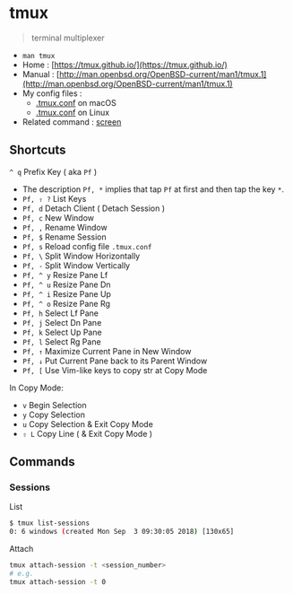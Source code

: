 # tmux

> terminal multiplexer

* `man tmux`
* Home : [https://tmux.github.io/](https://tmux.github.io/)
* Manual : [http://man.openbsd.org/OpenBSD-current/man1/tmux.1](http://man.openbsd.org/OpenBSD-current/man1/tmux.1)
* My config files :
  * [.tmux.conf](https://github.com/IceHe/mac-conf/blob/master/.tmux.conf) on macOS
  * [.tmux.conf](https://github.com/IceHe/linux-conf/blob/master/.tmux.conf) on Linux
* Related command : [screen](https://www.gnu.org/software/screen/manual/screen.html)

## Shortcuts

`^ q` Prefix Key \( aka `Pf` \)

* The description `Pf, *` implies that tap `Pf` at first and then tap the key `*`.
* `Pf, ⇧ ?` List Keys
* `Pf, d` Detach Client \( Detach Session \)
* `Pf, c` New Window
* `Pf, ,` Rename Window
* `Pf, $` Rename Session
* `Pf, s` Reload config file `.tmux.conf`
* `Pf, \` Split Window Horizontally
* `Pf, -` Split Window Vertically
* `Pf, ^ y` Resize Pane Lf
* `Pf, ^ u` Resize Pane Dn
* `Pf, ^ i` Resize Pane Up
* `Pf, ^ o` Resize Pane Rg
* `Pf, h` Select Lf Pane
* `Pf, j` Select Dn Pane
* `Pf, k` Select Up Pane
* `Pf, l` Select Rg Pane
* `Pf, ↑` Maximize Current Pane in New Window
* `Pf, ↓` Put Current Pane back to its Parent Window
* `Pf, [` Use Vim-like keys to copy str at Copy Mode

In Copy Mode:

* `v` Begin Selection
* `y` Copy Selection
* `u` Copy Selection & Exit Copy Mode
* `⇧ L` Copy Line \( & Exit Copy Mode \)

## Commands

### Sessions

List

```bash
$ tmux list-sessions
0: 6 windows (created Mon Sep  3 09:30:05 2018) [130x65]
```

Attach

```bash
tmux attach-session -t <session_number>
# e.g.
tmux attach-session -t 0
```

